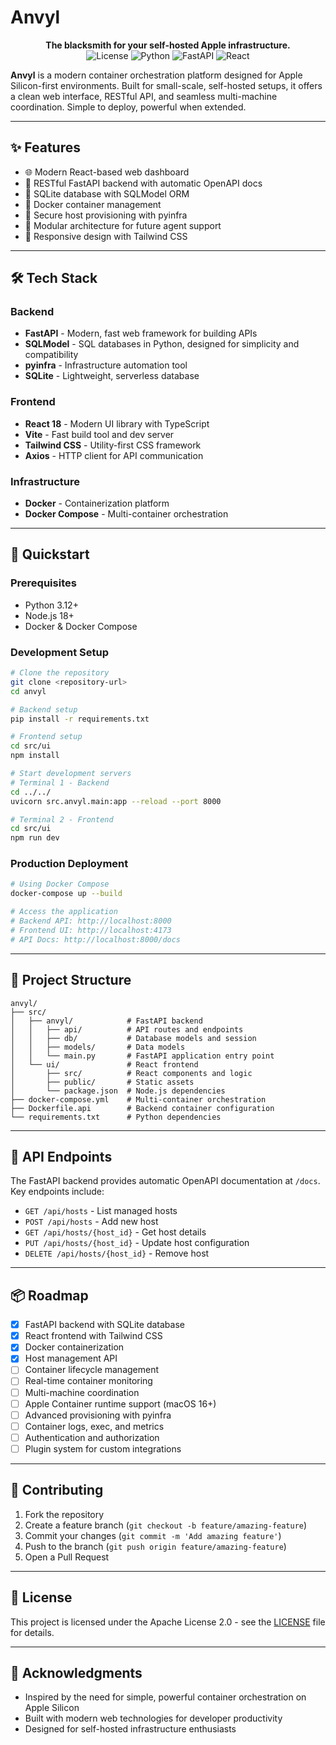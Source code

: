 # Anvyl

<p align="center">
  <b>The blacksmith for your self‑hosted Apple infrastructure.</b><br>
  <img alt="License" src="https://img.shields.io/badge/license-Apache%202.0-blue">
  <img alt="Python" src="https://img.shields.io/badge/python-3.12-blue">
  <img alt="FastAPI" src="https://img.shields.io/badge/FastAPI-009688?style=flat-square&logo=fastapi&logoColor=white">
  <img alt="React" src="https://img.shields.io/badge/React-20232A?style=flat-square&logo=react&logoColor=61DAFB">
</p>

**Anvyl** is a modern container orchestration platform designed for Apple Silicon-first environments. Built for small-scale, self-hosted setups, it offers a clean web interface, RESTful API, and seamless multi-machine coordination. Simple to deploy, powerful when extended.

---

## ✨ Features

- 🌐 Modern React-based web dashboard
- 🔌 RESTful FastAPI backend with automatic OpenAPI docs
- 💾 SQLite database with SQLModel ORM
- 🐳 Docker container management
- 🔐 Secure host provisioning with pyinfra
- 🧱 Modular architecture for future agent support
- 📱 Responsive design with Tailwind CSS

---

## 🛠 Tech Stack

### Backend
- **FastAPI** - Modern, fast web framework for building APIs
- **SQLModel** - SQL databases in Python, designed for simplicity and compatibility
- **pyinfra** - Infrastructure automation tool
- **SQLite** - Lightweight, serverless database

### Frontend
- **React 18** - Modern UI library with TypeScript
- **Vite** - Fast build tool and dev server
- **Tailwind CSS** - Utility-first CSS framework
- **Axios** - HTTP client for API communication

### Infrastructure
- **Docker** - Containerization platform
- **Docker Compose** - Multi-container orchestration

---

## 🚀 Quickstart

### Prerequisites
- Python 3.12+
- Node.js 18+
- Docker & Docker Compose

### Development Setup

```bash
# Clone the repository
git clone <repository-url>
cd anvyl

# Backend setup
pip install -r requirements.txt

# Frontend setup
cd src/ui
npm install

# Start development servers
# Terminal 1 - Backend
cd ../../
uvicorn src.anvyl.main:app --reload --port 8000

# Terminal 2 - Frontend
cd src/ui
npm run dev
```

### Production Deployment

```bash
# Using Docker Compose
docker-compose up --build

# Access the application
# Backend API: http://localhost:8000
# Frontend UI: http://localhost:4173
# API Docs: http://localhost:8000/docs
```

---

## 📁 Project Structure

```
anvyl/
├── src/
│   ├── anvyl/            # FastAPI backend
│   │   ├── api/          # API routes and endpoints
│   │   ├── db/           # Database models and session
│   │   ├── models/       # Data models
│   │   └── main.py       # FastAPI application entry point
│   └── ui/               # React frontend
│       ├── src/          # React components and logic
│       ├── public/       # Static assets
│       └── package.json  # Node.js dependencies
├── docker-compose.yml    # Multi-container orchestration
├── Dockerfile.api        # Backend container configuration
└── requirements.txt      # Python dependencies
```

---

## 🔧 API Endpoints

The FastAPI backend provides automatic OpenAPI documentation at `/docs`. Key endpoints include:

- `GET /api/hosts` - List managed hosts
- `POST /api/hosts` - Add new host
- `GET /api/hosts/{host_id}` - Get host details
- `PUT /api/hosts/{host_id}` - Update host configuration
- `DELETE /api/hosts/{host_id}` - Remove host

---

## 📦 Roadmap

- [x] FastAPI backend with SQLite database
- [x] React frontend with Tailwind CSS
- [x] Docker containerization
- [x] Host management API
- [ ] Container lifecycle management
- [ ] Real-time container monitoring
- [ ] Multi-machine coordination
- [ ] Apple Container runtime support (macOS 16+)
- [ ] Advanced provisioning with pyinfra
- [ ] Container logs, exec, and metrics
- [ ] Authentication and authorization
- [ ] Plugin system for custom integrations

---

## 🤝 Contributing

1. Fork the repository
2. Create a feature branch (`git checkout -b feature/amazing-feature`)
3. Commit your changes (`git commit -m 'Add amazing feature'`)
4. Push to the branch (`git push origin feature/amazing-feature`)
5. Open a Pull Request

---

## 📄 License

This project is licensed under the Apache License 2.0 - see the [LICENSE](LICENSE) file for details.

---

## 🙏 Acknowledgments

- Inspired by the need for simple, powerful container orchestration on Apple Silicon
- Built with modern web technologies for developer productivity
- Designed for self-hosted infrastructure enthusiasts
